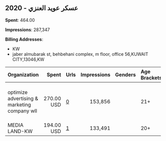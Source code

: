 ## 2020 - عسكر عويد العنزي 
**Spent**: 464.00

**Impressions**: 287,347

**Billing Addresses**: 
- KW
- jaber almubarak st, behbehani complex, m floor, office 56,KUWAIT CITY,13046,KW

|Organization|Spent|Urls|Impressions|Genders|Age Brackets|Country Codes|Billing Addresses|
|:---|---:|:---|---:|:---|:---|:---|:---|
|optimize advertising & marketing company wll|270.00 USD|[0](https://www.snap.com/political-ads/asset/e078845e9d9f9dd489560b6009f18d70ab3b273318f926406bf4b2e95a2cbb55?mediaType=mov)|153,856||21+|kuwait|"jaber almubarak st, behbehani complex, m floor, office 56,KUWAIT CITY,13046,KW"|
|MEDIA LAND-KW|194.00 USD|[1](https://www.snap.com/political-ads/asset/dd472228b4731ef331fc1037573bff4abf2ed5a8dcd3b68472ba3e43e4e68ae7?mediaType=mp4)|133,491||20+|kuwait|KW|
